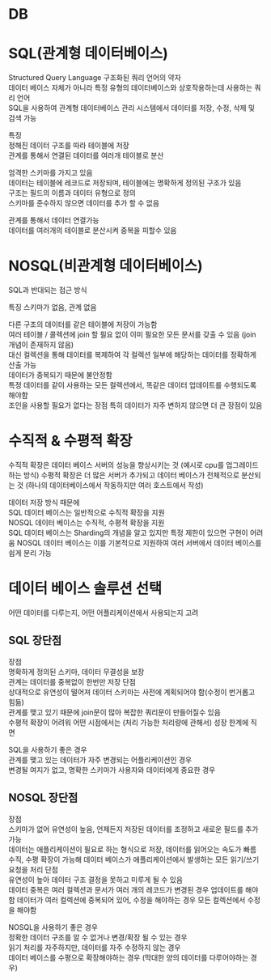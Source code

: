 # DB
 SQL(관계형 데이터베이스)
 =
 Structured Query Language 구조화된 쿼리 언어의 약자   
 데이터 베이스 자체가 아니라 특정 유형의 데이터베이스와 상호작용하는데 사용하는 쿼리 언어      
 SQL을 사용하여 관계형 데이터베이스 관리 시스템에서 데이터를 저장, 수정, 삭제 및 검색 가능   
 
 특징   
 정해진 데이터 구조를 따라 테이블에 저장   
 관계를 통해서 연결된 데이터를 여러개 테이블로 분산   
 
 엄격한 스키마를 가지고 있음   
 데이터는 테이블에 레코드로 저장되며, 테이블에는 명확하게 정의된 구조가 있음   
 구조는 필드의 이름과 데이터 유형으로 정의   
 스키마를 준수하지 않으면 데이터를 추가 할 수 없음
 
 관계를 통해서 데이터 연결가능   
 데이터를 여러개의 테이블로 분산시켜 중복을 피할수 있음   
 
 NOSQL(비관계형 데이터베이스)
 =
 SQL과 반대되는 접근 방식 
 
 특징
 스키마가 없음, 관계 없음   
 
 다른 구조의 데이터를 같은 테이블에 저장이 가능함   
 여러 테이블 / 콜렉션에 join 할 필요 없이 이미 필요한 모든 문서를 갖출 수 있음 (join 개념이 존재하지 않음)   
 대신 컬렉션을 통해 데이터를 복제하여 각 컬렉션 일부에 해당하는 데이터를 정확하게 산출 가능   
 데이터가 중복되기 때문에 불안정함   
 특정 데이터를 같이 사용하는 모든 컬렉션에서, 똑같은 데이터 업데이트를 수행되도록 해야함   
 조인을 사용할 필요가 없다는 장점 특히 데이터가 자주 변하지 않으면 더 큰 장점이 있음
 
 수직적 & 수평적 확장
 =
 수직적 확장은 데이터 베이스 서버의 성능을 향상시키는 것 (예시로 cpu를 업그레이드 하는 방식)
 수평적 확장은 더 많은 서버가 추가되고 데이터 베이스가 전체적으로 분산되는 것 (하나의 데이터베이스에서 작동하지만 여러 호스트에서 작성)   
 
 데이터 저장 방식 때문에   
 SQL 데이터 베이스는 일반적으로 수직적 확장을 지원   
 NOSQL 데이터 베이스는 수직적, 수평적 확장을 지원   
 SQL 데이터 베이스는 Sharding의 개념을 알고 있지만 특정 제한이 있으면 구현이 어려움
 NOSQL 데이터 베이스는 이를 기본적으로 지원하여 여러 서버에서 데이터 베이스를 쉽게 분리 가능
 
 데이터 베이스 솔루션 선택
 =
 어떤 데이터를 다루는지, 어떤 어플리케이션에서 사용되는지 고려   
 
 SQL 장단점
 -
 장점   
 명확하게 정의된 스키마, 데이터 무결성을 보장   
 관계는 데이터를 중복없이 한번만 저장
 단점   
 상대적으로 유연성이 떨어져 데이터 스키마는 사전에 계획되어야 함(수정이 번거롭고 힘듦)   
 관계를 맺고 있기 때문에 join문이 많아 복잡한 쿼리문이 만들어질수 있음   
 수평적 확장이 어려워 어떤 시점에서는 (처리 가능한 처리량에 관해서) 성장 한계에 직면
 
 SQL을 사용하기 좋은 경우   
 관계를 맺고 있는 데이터가 자주 변경되는 어플리케이션인 경우   
 변경될 여지가 없고, 명확한 스키마가 사용자와 데이터에게 중요한 경우
 
 NOSQL 장단점
 -
 장점   
 스키마가 없어 유연성이 높음, 언제든지 저장된 데이터를 조정하고 새로운 필드를 추가 가능   
 데이터는 애플리케이션이 필요로 하는 형식으로 저장, 데이터를 읽어오는 속도가 빠름   
 수직, 수평 확장이 가능해 데이터 베이스가 애플리케이션에서 발생하는 모든 읽기/쓰기 요청을 처리
 단점   
 유연성이 높아 데이터 구조 결정을 못하고 미루게 될 수 있음   
 데이터 중복은 여러 컬렉션과 문서가 여러 개의 레코드가 변경된 경우 업데이트를 해야함
 데이터가 여러 컬렉션에 중복되어 있어, 수정을 해야하는 경우 모든 컬렉션에서 수정을 해야함
 
 NOSQL을 사용하기 좋은 경우   
 정확한 데이터 구조를 알 수 없거나 변경/확장 될 수 있는 경우   
 읽기 처리를 자주하지만, 데이터를 자주 수정하지 않는 경우   
 데이터 베이스를 수평으로 확장해야하는 경우 (막대한 양의 데이터를 다루어야하는 경우)
